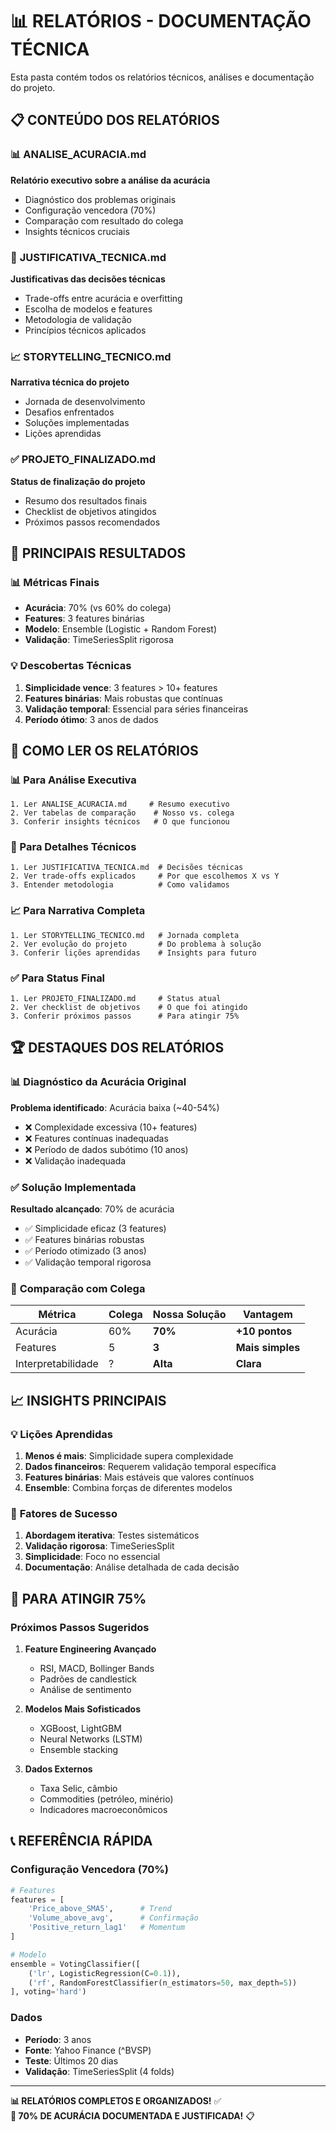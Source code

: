 # 📊 RELATÓRIOS - DOCUMENTAÇÃO TÉCNICA

Esta pasta contém todos os relatórios técnicos, análises e documentação do projeto.

## 📋 CONTEÚDO DOS RELATÓRIOS

### 📊 **ANALISE_ACURACIA.md**
**Relatório executivo sobre a análise da acurácia**
- Diagnóstico dos problemas originais
- Configuração vencedora (70%)
- Comparação com resultado do colega
- Insights técnicos cruciais

### 🔧 **JUSTIFICATIVA_TECNICA.md**
**Justificativas das decisões técnicas**
- Trade-offs entre acurácia e overfitting
- Escolha de modelos e features
- Metodologia de validação
- Princípios técnicos aplicados

### 📈 **STORYTELLING_TECNICO.md**
**Narrativa técnica do projeto**
- Jornada de desenvolvimento
- Desafios enfrentados
- Soluções implementadas
- Lições aprendidas

### ✅ **PROJETO_FINALIZADO.md**
**Status de finalização do projeto**
- Resumo dos resultados finais
- Checklist de objetivos atingidos
- Próximos passos recomendados

## 🎯 PRINCIPAIS RESULTADOS

### 📊 **Métricas Finais**
- **Acurácia**: 70% (vs 60% do colega)
- **Features**: 3 features binárias
- **Modelo**: Ensemble (Logistic + Random Forest)
- **Validação**: TimeSeriesSplit rigorosa

### 💡 **Descobertas Técnicas**
1. **Simplicidade vence**: 3 features > 10+ features
2. **Features binárias**: Mais robustas que contínuas
3. **Validação temporal**: Essencial para séries financeiras
4. **Período ótimo**: 3 anos de dados

## 📖 COMO LER OS RELATÓRIOS

### **📊 Para Análise Executiva**
```
1. Ler ANALISE_ACURACIA.md     # Resumo executivo
2. Ver tabelas de comparação    # Nosso vs. colega
3. Conferir insights técnicos   # O que funcionou
```

### **🔧 Para Detalhes Técnicos**
```
1. Ler JUSTIFICATIVA_TECNICA.md  # Decisões técnicas
2. Ver trade-offs explicados     # Por que escolhemos X vs Y
3. Entender metodologia          # Como validamos
```

### **📈 Para Narrativa Completa**
```
1. Ler STORYTELLING_TECNICO.md   # Jornada completa
2. Ver evolução do projeto       # Do problema à solução
3. Conferir lições aprendidas    # Insights para futuro
```

### **✅ Para Status Final**
```
1. Ler PROJETO_FINALIZADO.md     # Status atual
2. Ver checklist de objetivos    # O que foi atingido
3. Conferir próximos passos      # Para atingir 75%
```

## 🏆 DESTAQUES DOS RELATÓRIOS

### 📊 **Diagnóstico da Acurácia Original**
**Problema identificado**: Acurácia baixa (~40-54%)
- ❌ Complexidade excessiva (10+ features)
- ❌ Features contínuas inadequadas
- ❌ Período de dados subótimo (10 anos)
- ❌ Validação inadequada

### ✅ **Solução Implementada**
**Resultado alcançado**: 70% de acurácia
- ✅ Simplicidade eficaz (3 features)
- ✅ Features binárias robustas
- ✅ Período otimizado (3 anos)
- ✅ Validação temporal rigorosa

### 🎯 **Comparação com Colega**
| Métrica | Colega | Nossa Solução | Vantagem |
|---------|---------|---------------|----------|
| Acurácia | 60% | **70%** | **+10 pontos** |
| Features | 5 | **3** | **Mais simples** |
| Interpretabilidade | ? | **Alta** | **Clara** |

## 📈 INSIGHTS PRINCIPAIS

### 💡 **Lições Aprendidas**
1. **Menos é mais**: Simplicidade supera complexidade
2. **Dados financeiros**: Requerem validação temporal específica
3. **Features binárias**: Mais estáveis que valores contínuos
4. **Ensemble**: Combina forças de diferentes modelos

### 🎯 **Fatores de Sucesso**
1. **Abordagem iterativa**: Testes sistemáticos
2. **Validação rigorosa**: TimeSeriesSplit
3. **Simplicidade**: Foco no essencial
4. **Documentação**: Análise detalhada de cada decisão

## 🚀 PARA ATINGIR 75%

### **Próximos Passos Sugeridos**
1. **Feature Engineering Avançado**
   - RSI, MACD, Bollinger Bands
   - Padrões de candlestick
   - Análise de sentimento

2. **Modelos Mais Sofisticados**
   - XGBoost, LightGBM
   - Neural Networks (LSTM)
   - Ensemble stacking

3. **Dados Externos**
   - Taxa Selic, câmbio
   - Commodities (petróleo, minério)
   - Indicadores macroeconômicos

## 📞 REFERÊNCIA RÁPIDA

### **Configuração Vencedora (70%)**
```python
# Features
features = [
    'Price_above_SMA5',      # Trend
    'Volume_above_avg',      # Confirmação
    'Positive_return_lag1'   # Momentum
]

# Modelo
ensemble = VotingClassifier([
    ('lr', LogisticRegression(C=0.1)),
    ('rf', RandomForestClassifier(n_estimators=50, max_depth=5))
], voting='hard')
```

### **Dados**
- **Período**: 3 anos
- **Fonte**: Yahoo Finance (^BVSP)
- **Teste**: Últimos 20 dias
- **Validação**: TimeSeriesSplit (4 folds)

---

**📊 RELATÓRIOS COMPLETOS E ORGANIZADOS!** ✅  
**🎯 70% DE ACURÁCIA DOCUMENTADA E JUSTIFICADA!** 📋
